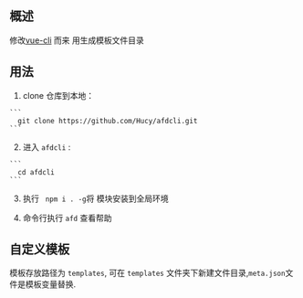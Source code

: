 ## 概述
  
  修改[vue-cli](https://github.com/vuejs/vue-cli) 而来 用生成模板文件目录

## 用法 

  1. clone 仓库到本地：

    ```
      git clone https://github.com/Hucy/afdcli.git
    ```
  2.  进入 `afdcli` :

    ```
      cd afdcli
    ```
  3. 执行 ` npm i . -g`将 模块安装到全局环境

  4. 命令行执行 ` afd ` 查看帮助


## 自定义模板
  
  模板存放路径为 ` templates `, 可在 `templates` 文件夹下新建文件目录,`meta.json`文件是模板变量替换.
